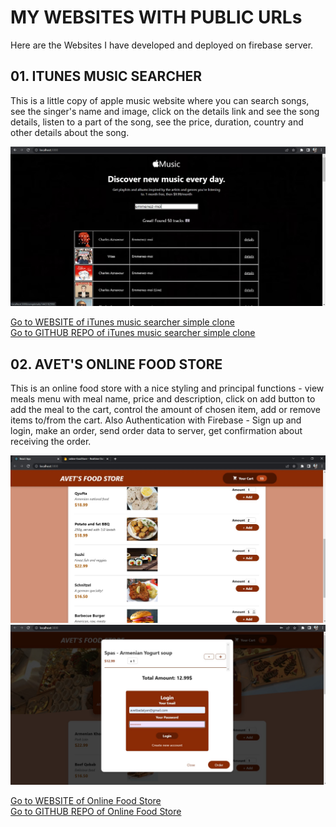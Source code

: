 # MY WEBSITES WITH PUBLIC URLs

Here are the Websites I have developed and deployed on firebase server.

## 01. ITUNES MUSIC SEARCHER

This is a little copy of apple music website where you can search songs, see the singer's name and image, click on the details link and see the song details, listen to a part of the song, see the price, duration, country and other details about the song.

![screenshot](./itunes.jpg)

[Go to WEBSITE of iTunes music searcher simple clone](https://itunes-simple-clone-a7486.web.app/) <br />
[Go to GITHUB REPO of iTunes music searcher simple clone](https://github.com/AvetBadalyan/iTunes-music-Searcher)

## 02. AVET'S ONLINE FOOD STORE

This is an online food store with a nice styling and principal functions - view meals menu with meal name, price and description, click on add button to add the meal to the cart, control the amount of chosen item, add or remove items to/from the cart. Also Authentication with Firebase - Sign up and login, make an order, send order data to server, get confirmation about receiving the order.

![screenshot](./foodStoreScreen2.jpg)
![screenshot](./login.jpg)

[Go to WEBSITE of Online Food Store](https://online-foodstore.web.app/) <br />
[Go to GITHUB REPO of Online Food Store](https://github.com/AvetBadalyan/Online-Food-Store)
